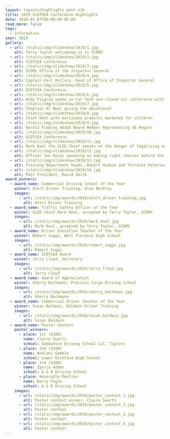 ```yaml
---
layout: layouts/highlights_post.njk
title: 2019 SCDTSEA Conference Highlights
date: 2020-01-07T00:00:00-05:00
read_more: false
tags:
  - information
year: 2019
gallery:
  - url: /static/img/slideshow/2019/1.jpg
    alt: Terry Taylor welcoming us to SCDMV
  - url: /static/img/slideshow/2019/2.jpg
    alt: SCDTSEA Conference
  - url: /static/img/slideshow/2019/3.jpg
    alt: SCDMV Office of the Inspector General
  - url: /static/img/slideshow/2019/4.jpg
    alt: Captain Karl McClary, head of Office of Inspector General
  - url: /static/img/slideshow/2019/5.jpg
    alt: SCDTSEA Conference
  - url: /static/img/slideshow/2019/6.jpg
    alt: Andy Pilgrim spoke on Car Tech and closed our conference with some personal remarks
  - url: /static/img/slideshow/2019/7.jpg
    alt: Chaplain Al Neal giving the devotional
  - url: /static/img/slideshow/2019/8.jpg
    alt: Chief Keel with marijuana products marketed for children
  - url: /static/img/slideshow/2019/9.jpg
    alt: Harold Fleming ADSEA Board Member Representing SE Region
  - url: /static/img/slideshow/2019/10.jpg
    alt: SCDTSEA Conference
  - url: /static/img/slideshow/2019/11.jpg
    alt: Mark Keel the SLED Chief speaks on the danger of legalizing marijuana
  - url: /static/img/slideshow/2019/12.jpg
    alt: Officer Joe Hovis speaking on making right choices behind the wheel
  - url: /static/img/slideshow/2019/13.jpg
    alt: Training Department heads, Robert Hudson and Terrance Peterson
  - url: /static/img/slideshow/2019/14.jpg
    alt: Past President, David Smith
award_winners:
  - award_name: Commercial Driving School of the Year
    winner: Alert Driver Training, Alan Beckley
    images:
      - url: /static/img/awards/2019/alert_driver_training.jpg
        alt: Alert Driver Training
  - award_name: Traffic Safety Officer of the Year
    winner: SLED Chief Mark Keel, accepted by Terry Taylor, SCDMV
    images:
      - url: /static/img/awards/2019/mark_keel.jpg
        alt: Mark Keel, accepted by Terry Taylor, SCDMV
  - award_name: Driver Education Teacher of the Year
    winner: Robert Suggs, West Florence High School
    images:
      - url: /static/img/awards/2019/robert_suggs.jpg
        alt: Robert Suggs
  - award_name: SCDTSEA Award
    winner: Jerry Lloyd, Secretary
    images:
      - url: /static/img/awards/2019/jerry_lloyd.jpg
        alt: Jerry Lloyd
  - award_name: Award of Appreciation
    winner: Sherry Bachmann, Precious Cargo Driving School
    images:
      - url: /static/img/awards/2019/sherry_bachmann.jpg
        alt: Sherry Bachmann
  - award_name: Commercial Driver Teacher of the Year
    winner: Susan Baldwin, Baldwin Driver Training
    images:
      - url: /static/img/awards/2019/susan_baldwin.jpg
        alt: Susan Baldwin
  - award_name: Poster Contest
    poster_winners:
      - place: 1st ($300)
        name: Claire Swartz
        school: Sabbadino Driving School LLC, Taylors
      - place: 2nd ($200)
        name: Noelani Gamble
        school: Lower Richland High School
      - place: 3rd ($100)
        name: Zyoria Adams
        school: A & R Driving School
      - place: Honorable Mention
        name: Barry Fogle
        school: A & R Driving School
    images:
      - url: /static/img/awards/2019/poster_contest_1.jpg
        alt: Poster contest winner, Claire Swartz
      - url: /static/img/awards/2019/poster_contest_2.jpg
        alt: Poster contest
      - url: /static/img/awards/2019/poster_contest_3.jpg
        alt: Poster contest
      - url: /static/img/awards/2019/poster_contest_4.jpg
        alt: Poster contest
---
```

